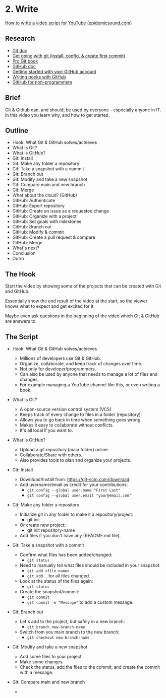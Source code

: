 # 2. Write

[How to write a video script for YouTube (epidemicsound.com)](https://www.epidemicsound.com/blog/how-to-write-a-video-script-for-youtube/)

## Research

- [Git doc](https://git-scm.com/doc)
- [Get going with git (install, config, & create first commit)](https://git-scm.com/video/get-going)
- [Pro Git book](https://git-scm.com/book/en/v2)
- [GitHub doc](https://docs.github.com/en)
- [Getting started with yoyr GitHub account](https://docs.github.com/en/get-started/onboarding/getting-started-with-your-github-account)
- [Writing books with GitHub](https://braythwayt.com/2015/01/29/how-i-write-books-with-github-and-leanpub.html)
- [GitHub for non-programmers](https://github.com/tvanantwerp/github-for-non-programmers)

## Brief

Git & Github can, and should, be used by everyone - especially anyone in IT.
In this video you learn why, and how to get started.

## Outline

- Hook: What Git & GitHub solves/achieves
- What is Git?
- What is GitHub?
- Git: Install
- Git: Make any folder a repository
- Git: Take a snapshot with a commit
- Git: Branch out
- Git: Modify and take a new snapshot
- Git: Compare main and new branch
- Git: Merge
- What about the cloud? (GitHub)
- GitHub: Authenticate
- GitHub: Export repository
- GitHub: Create an issue as a requested change
- GitHub: Organize with a project
- GitHub: Set goals with milestones
- GitHub: Branch out
- GitHub: Modify & commit
- GitHub: Create a pull request & compare
- GitHub: Merge
- What's next?
- Conclusion
- Outro

## The Hook

Start the video by showing some of the projects that can be created with Git and GitHub.

Essentially show the end result of the video at the start, so the viewer knows what to expect and get excited for it.

Maybe even ask questions in the beginning of the video which Git & GitHub are answers to.

## The Script

- Hook: What Git & GitHub solves/achieves

    - Millions of developers use Git & GitHub.
    - Organize, collaborate, and keep track of changes over time.
    - Not only for developer/programmers.
    - Can also be used by anyone that needs to manage a lot of files and changes.
    - For example managing a YouTube channel like this, or even writing a book.

- What is Git?

    - A open-source version control system (VCS)
    - Keeps track of every change to files in a folder (repository).
    - Allows you to go back in time when something goes wrong.
    - Makes it easy to collaborate without conflicts.
    - It's all local if you want to.

- What is GitHub?

    - Upload a git repository (main folder) online.
    - Collaborate/Share with others.
    - Also provides tools to plan and organize your projects.

- Git: Install

    - Download/Install from: https://git-scm.com/download
    - Add username/email as credit for your contributions:
        - `git config --global user.name "First Last"`
        - `git config --global user.email "your@email.com"`

- Git: Make any folder a repository

    - Initialize git in any folder to make it a repository/project:
        - git init
    - Or create new project:
        - git init repository-name
    - Add files if you don't have any (README.md file).

- Git: Take a snapshot with a commit

    - Confirm what files has been added/changed:
        - `git status`
    - Need to manually tell what files should be included in your snapshot:
        - `git add <file-name>`
        - `git add .` for all files changed.
    - Look at the status of the files again:
        - `git status`
    - Create the snapshot/commit:
        - `git commit`
        - `git commit -m "Message"` to add a custom message.

- Git: Branch out

    - Let's add to the project, but safely in a new branch:
        - `git branch new-branch-name`
    - Switch from you main branch to the new branch:
        - `git checkout new-branch-name`

- Git: Modify and take a new snapshot

    - Add some files to your project.
    - Make some changes.
    - Check the status, add the files to the commit, and create the commit with a message.

- Git: Compare main and new branch

    - 
